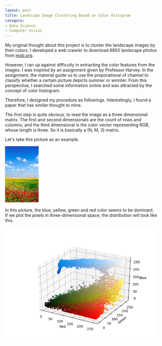 ```yaml
---
layout: post
title: Landscape Image Clustering Based on Color Histogram
category:
- Data Science
- Computer Vision
---
```


My original thought about this project is to cluster the landscape images by their colors. I developed a web crawler to download 8892 landscape photos from [mob.org](https://wallpaper.mob.org/gallery/tag=landscape/).

However, I ran up against difficulty in extracting the color features from the images. I was inspired by an assignment given by Professor Harvey. In the assignment, the material guide us to use the proporational of channel to classify whether a certain picture depicts summer or winnter. From this perspective, I searched some information online and was attracted by the concept of color histogram.

Therefore, I designed my procedure as followings. Interestingly, I found a paper that has similar thought to mine.

The first step is quite obvious, to read the image as a three dimensional matrix. The first and second dimensionals are the count of rows and columns, and the third dimensional is the color vector representing RGB, whose length is three. So it is basically a (N, M, 3) matrix.

Let's take this picture as an example.

<img src = "/figures/Landscape-Image-Clustering-Based-On-Color-Histogram/sample.jpg" alt = "Sample">

In this picture, the blue, yellow, green and red color seems to be dominant. If we plot the pixels in three-dimensional space, the distribution will look like this.

<img src = "/figures/Landscape-Image-Clustering-Based-On-Color-Histogram/sample_color_scatter.png" alt = "Sample Color Scatter">
